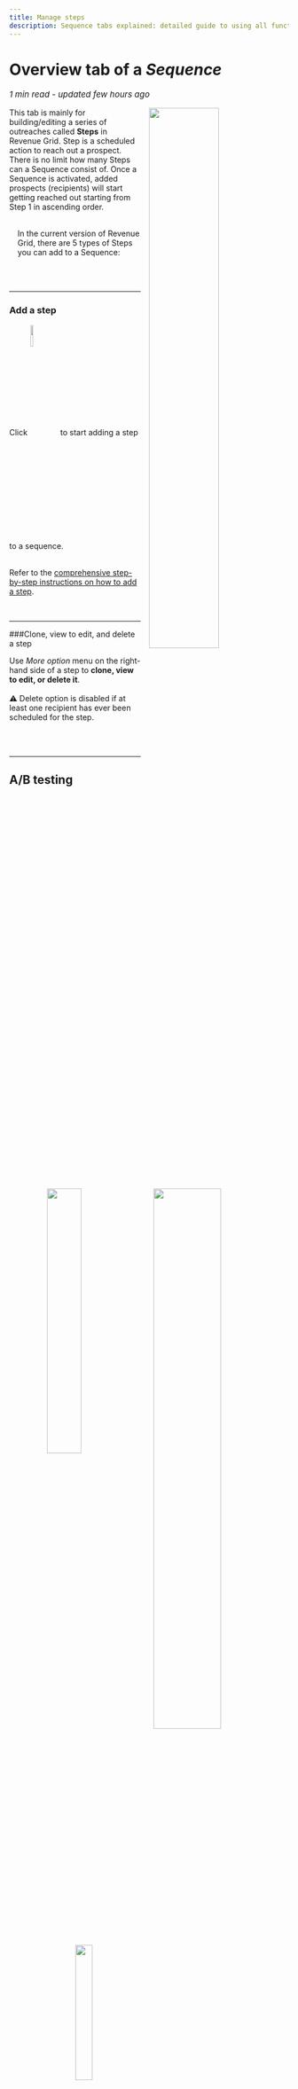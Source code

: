 ```yaml
---
title: Manage steps
description: Sequence tabs explained: detailed guide to using all functions on Sequences page
---
```


  
# Overview tab of a <i>Sequence</i>

<p style="font-size:15px"><i>1 min read - updated few hours ago</i> </p>
<!-- ShareThis BEGIN -->
<div class="addthis_inline_share_toolbox"></div>
<!-- End ShareThis -->

<p> <img src="../../assets/images/Sequences/overview.png" style="margin-left:15px;  float: right; width: 50%; height: 50%;">
This tab is mainly for building/editing a series of outreaches called <b>Steps</b> in Revenue Grid. Step is a scheduled action to reach out a prospect. There is no limit how many Steps can a Sequence consist of. Once a Sequence is activated, added prospects (recipients) will start getting reached out starting from Step 1 in ascending order.<br><br>


<p style="margin-left:3%;"><img src="../../assets/images/Sequences/newstep01.png" style="margin-left:15px;  float: right; width: 50%; height: 50%;">
In the current version of Revenue Grid, there are 5 types of Steps you can add to a Sequence:<br>
</p>
</p>
<br><br>

<hr>

### Add a step

<p> <img src="../../assets/images/08232021/man-steps1.png" style="margin-left:15px;  float: right; width: 35%; height: 35%;">
Click <img src="../../assets/images/faq/add-step.png" style="display: inline-block;vertical-align: middle;width: 10%; margin-left: 1px;height: 10%;object-fit: contain;"> to start adding a step to a sequence.<br><br>

Refer to the <a href="../Create-new-sequence/#adding_and_editing_steps_toof_a_sequence">comprehensive step-by-step instructions on how to add a step</a>.
</p>

<br>

<hr>

###Clone, view to edit, and delete a step
<p> <img src="../../assets/images/08232021/clone-step.png" style="margin-left:15px;  float: right; width: 25%; height: 25%;">
Use <i>More option</i> menu on the right-hand side of a step to <b>clone, view to edit, or delete it</b>.
<br><br>
⚠️ Delete option is disabled if at least one recipient has ever been scheduled for the step.
</p>

<br><br>
<hr>


## A/B testing

<p> <img src="../../assets/images/07272022/11.png" class="center" style="margin-left:5%; float: center;  width: 90%; height: 90%;">
A/B test different approaches and compare results. Create another up to 3 versions of a step, and recipients will be equally distributed among the versions.
<br><br>
Subject of the both versions stay the same.
<br><br>
For the integrity of <a href="../Analytics/">Statistics</a>, you cannot delete a version if at least one recipient has received it. Same applies to Steps in general as well. Pause it once you don't need it.
<br><br>
Click on the stat numbers to view the exact recipients who fell into the category. For example, to see who replied to the step, click on the <i>Replied</i> and you'll be redirected to <a href="../Recipients/">Recipients subtab</a> that will be filtered down to selected prospects. 
</p>
<br><br>
<hr>


## Quick stat of a Sequence
<p> <img src="../../assets/images/
05092022/stat.png" style="margin-left:5%;  float: right; width: 70%; height: 70%;">
Stat of your sequence: Replied percentage; Total number of steps; Total number of days within which these steps are planned to get done from the first step to the last one; Percentage of steps which are automated and will be sent out without your intervention.
</p>
<br><br>
<hr>

##Automatic vs Manual type of a step

<p><img src="../../assets/images/Sequences/automan.png" style="margin-left:15px;  float: right; width: 50%; height: 50%;"/>
How does each of these types work?<br><br>
Automatic steps get send out right on its schedule without user's manual review. It can be an Email or SMS type of a step. How do you make it automatic? Unselect the "Review and personalize this step" checkbox.
<br><br>
Whereas manual type of a step generates a separate To-do item per each recipient. To-do items appear in the Action Center.<br>
<br>

<div class="admonition hint">
<p class="admonition-danger">Important</p>
<p style="font-size:16px">Use with caution! Say you have 1000 recipients in a sequence and select the "Review and personalize this step" checkbox, then you will get 1000 To-do items every single one of which you will need to review and send out manually.</p>
</div>
 
</p>










